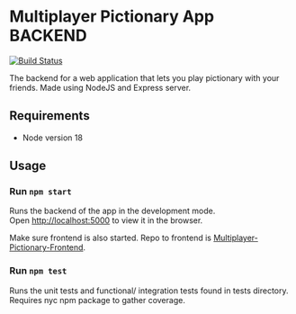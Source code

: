# Multiplayer Pictionary App BACKEND

[![Build Status](https://travis-ci.com/Panda4817/Multiplayer-Pictionary-Backend.svg?branch=master)](https://travis-ci.com/Panda4817/Multiplayer-Pictionary-Backend)

The backend for a web application that lets you play pictionary with your friends.
Made using NodeJS and Express server.

## Requirements
- Node version 18

## Usage
### Run `npm start`
Runs the backend of the app in the development mode.<br />
Open [http://localhost:5000](http://localhost:5000) to view it in the browser.

Make sure frontend is also started. Repo to frontend is [Multiplayer-Pictionary-Frontend](https://github.com/Panda4817/Multiplayer-Pictionary-Frontend).

### Run `npm test`
Runs the unit tests and functional/ integration tests found in tests directory. Requires nyc npm package to gather coverage.
